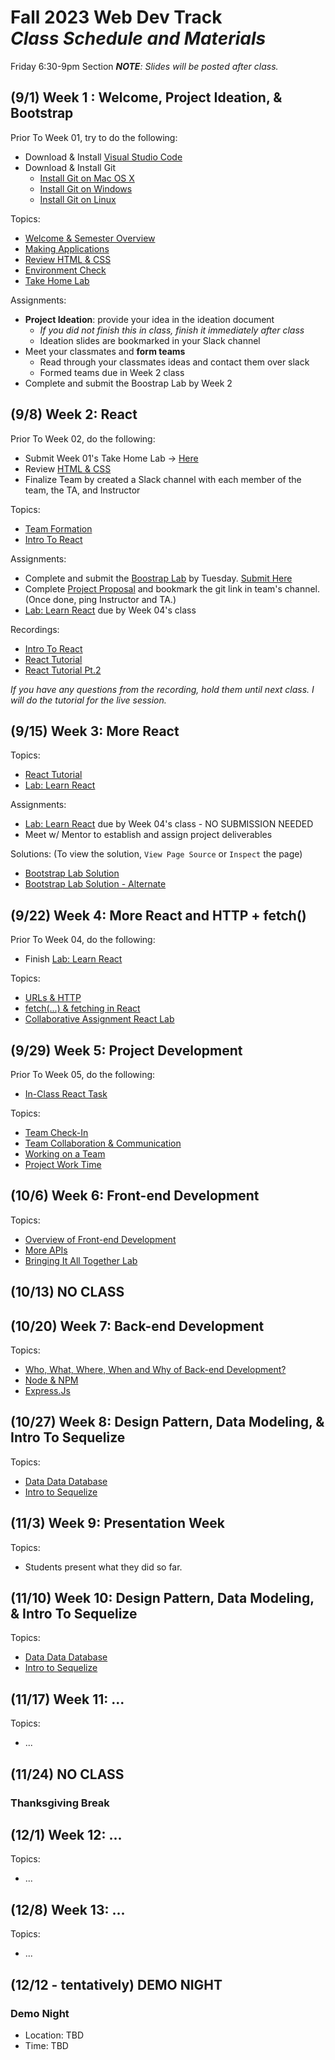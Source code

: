 # Fall 2023 Web Dev Track <br />_Class Schedule and Materials_

Friday 6:30-9pm Section
_**NOTE**: Slides will be posted after class._

## (9/1) Week 1 : Welcome, Project Ideation, & Bootstrap

Prior To Week 01, try to do the following:
- Download & Install [Visual Studio Code](https://code.visualstudio.com/download)
- Download & Install Git
    - [Install Git on Mac OS X](https://www.atlassian.com/git/tutorials/install-git#mac-os-x)
    - [Install Git on Windows](https://www.atlassian.com/git/tutorials/install-git#windows)
    - [Install Git on Linux](https://www.atlassian.com/git/tutorials/install-git#linux)

Topics:

- [Welcome & Semester Overview](https://docs.google.com/presentation/d/1p2ViVTMK-ISlmAnqQbL6bnvPAUyitXJD/edit?usp=sharing&ouid=103158384177618401609&rtpof=true&sd=true)
- [Making Applications](https://docs.google.com/presentation/d/1IJGYBBABEUh91Fwjf3d1hi2QnSDB9J5D/edit?usp=sharing&ouid=103158384177618401609&rtpof=true&sd=true)
- [Review HTML & CSS](https://docs.google.com/presentation/d/1OP9YI61xlxq5f2tXAntKr-gpPd742zKf/edit?usp=sharing&ouid=103158384177618401609&rtpof=true&sd=true)
- [Environment Check](https://docs.google.com/presentation/d/1BqmpnRFQ38ge5WCRWTZo5cM8JB_HDW9d/edit?usp=sharing&ouid=103158384177618401609&rtpof=true&sd=true)
- [Take Home Lab](https://docs.google.com/presentation/d/1mGgCZWFnBYfagEy624TpUYbab_aT8dSz/edit?usp=sharing&ouid=103158384177618401609&rtpof=true&sd=true)

Assignments:

- **Project Ideation**: provide your idea in the ideation document
    + *If you did not finish this in class, finish it immediately after class*
    + Ideation slides are bookmarked in your Slack channel
- Meet your classmates and **form teams**
    + Read through your classmates ideas and contact them over slack
    + Formed teams due in Week 2 class
- Complete and submit the Boostrap Lab by Week 2


## (9/8) Week 2: React

Prior To Week 02, do the following:
- Submit Week 01's Take Home Lab -> [Here](https://forms.gle/1vwxnP1DCmC5KZtX7)
- Review [HTML & CSS](https://docs.google.com/presentation/d/1OP9YI61xlxq5f2tXAntKr-gpPd742zKf/edit?usp=sharing&ouid=103158384177618401609&rtpof=true&sd=true)
- Finalize Team by created a Slack channel with each member of the team, the TA, and Instructor

Topics:
- [Team Formation](https://docs.google.com/presentation/d/1ggRWXdB5HMUteMTTR3gkSJRdKjCm6HCt/edit?usp=sharing&ouid=103158384177618401609&rtpof=true&sd=true)
- [Intro To React](https://docs.google.com/presentation/d/1bY37kUd1t6q40GPzCeqX8lDPsHbDXtc6/edit?usp=sharing&ouid=103158384177618401609&rtpof=true&sd=true)

Assignments:
- Complete and submit the [Boostrap Lab](https://docs.google.com/presentation/d/1mGgCZWFnBYfagEy624TpUYbab_aT8dSz/edit?usp=sharing&ouid=103158384177618401609&rtpof=true&sd=true) by Tuesday. [Submit Here](https://docs.google.com/forms/d/19jmGHjUgDQCRMfSwzd4Mrfji7ZJQ9NqHIaSP_zRsE5M/edit)
- Complete [Project Proposal](https://github.com/CUNYTechPrep/2023-fall-web-dev/blob/main/materials/team-project-proposal.md) and bookmark the git link in team's channel. (Once done, ping Instructor and TA.)
- [Lab: Learn React](https://gist.github.com/medgardo/45d976f31c86bdc9928908bf46ca5393) due by Week 04's class

Recordings:
- [Intro To React](https://drive.google.com/file/d/1NEYD9v2QT2AaN83Ez0i3LEWR0ErxXK0v/view?usp=sharing)
- [React Tutorial](https://drive.google.com/file/d/1YKvpPRBbaT6CpHQtNBWDPBW9DetpOI5J/view?usp=sharing)
- [React Tutorial Pt.2](https://drive.google.com/file/d/1lnJQ7fSeBOJ1FvpNKcA6nk1F-Pitokq_/view?usp=sharing)

*If you have any questions from the recording, hold them until next class. I will do the tutorial for the live session.*

## (9/15) Week 3: More React

Topics:

- [React Tutorial](https://docs.google.com/presentation/d/1Mozl6FiAcimzfRMZCveCztGEQzYRN-sJ/edit?usp=sharing&ouid=103158384177618401609&rtpof=true&sd=true)
- [Lab: Learn React](https://gist.github.com/medgardo/45d976f31c86bdc9928908bf46ca5393)

Assignments:
- [Lab: Learn React](https://gist.github.com/medgardo/45d976f31c86bdc9928908bf46ca5393) due by Week 04's class - NO SUBMISSION NEEDED
- Meet w/ Mentor to establish and assign project deliverables

Solutions:
(To view the solution, `View Page Source` or `Inspect` the page)
- [Bootstrap Lab Solution](https://cunytechprep.github.io/lab-bootstrap-5-solution/)
- [Bootstrap Lab Solution - Alternate](https://cunytechprep.github.io/lab-bootstrap-5-solution/alternating.html)


## (9/22) Week 4: More React and HTTP + fetch()

Prior To Week 04, do the following:
- Finish [Lab: Learn React](https://gist.github.com/medgardo/45d976f31c86bdc9928908bf46ca5393)

Topics:

- [URLs & HTTP](https://docs.google.com/presentation/d/1I35K6h8TgFFRBGKyMEhmHzDKtgcnUhlX9EhCTal5pKE/edit?usp=sharing)
- [fetch(...) & fetching in React](https://docs.google.com/presentation/d/1hHMM91OriVQH8FydmqHchmiT8zFA-LkRCW0z7SKIsgM/edit?usp=sharing)
- [Collaborative Assignment React Lab](https://github.com/CUNYTechPrep/lab-react-trivia)

## (9/29) Week 5: Project Development

Prior To Week 05, do the following:
- [In-Class React Task](https://github.com/CUNYTechPrep/lab-react-toggle)

Topics:

- [Team Check-In]()
- [Team Collaboration & Communication](https://docs.google.com/presentation/d/1gLWXxtnOo3T6u1e3Axi1pXkUD58WeDzcvvG_C6hYnjY/edit?usp=sharing)
- [Working on a Team](https://docs.google.com/presentation/d/1sXnVS_ks__xHLJrEeBRtSc0BHlegtpqgblRvIfJC24c/edit?usp=sharing)
- [Project Work Time]()


## (10/6) Week 6: Front-end Development

Topics:

- [Overview of Front-end Development](https://docs.google.com/presentation/d/1JC_lCx5li1hQpQDKS4tRnI05J-Fl4kk-1U5kbFDnKtw/edit?usp=sharing)
- [More APIs](https://docs.google.com/presentation/d/1OUOyFZ_rCOUVWa0_gtx4913xYldxFdUq2fp-gilUxDE/edit?usp=sharing)
- [Bringing It All Together Lab](https://github.com/CUNYTechPrep/lab-react-zip-search)

## (10/13) NO CLASS

## (10/20) Week 7: Back-end Development

Topics:

- [Who, What, Where, When and Why of Back-end Development?](https://docs.google.com/presentation/d/1CB0amE2fyxkYgOcX3OEaq8tj7iBLsmcBD-8-hZLTbBU/edit?usp=sharing)
- [Node & NPM](https://docs.google.com/presentation/d/1Ui6FEzuqfsC917brGmACd3H1GjyJful4Z-N4sF0SiKU/edit?usp=sharing)
- [Express.Js](https://docs.google.com/presentation/d/1hbzazAp4Wtz8llxeRs3fDwXRbdDgdn32czmQWbqE1tQ/edit?usp=sharing)


## (10/27) Week 8: Design Pattern, Data Modeling, & Intro To Sequelize

Topics:

- [Data Data Database](https://drive.google.com/file/d/1CV3m2gDrvozZ3h10xGMaWnwpTEAX9iQ6/view?usp=sharing)
- [Intro to Sequelize](https://github.com/CUNYTechPrep/learn-https://github.com/CUNYTechPrep/learn-sequelize)

## (11/3) Week 9: Presentation Week

Topics:

- Students present what they did so far.

## (11/10) Week 10: Design Pattern, Data Modeling, & Intro To Sequelize


Topics:

- [Data Data Database](https://docs.google.com/presentation/d/1oyxpzznt0A9xu31JM5-7MWweb_IRw_m-xVpBa_Np_RM/edit?usp=sharing)
- [Intro to Sequelize](https://github.com/CUNYTechPrep/learn-sequelize)

## (11/17) Week 11: ...


Topics:

- ...

## (11/24) NO CLASS

### Thanksgiving Break


## (12/1) Week 12: ...

Topics:

- ...

## (12/8) Week 13: ...

Topics:

- ...

## (12/12 - tentatively) DEMO NIGHT

### Demo Night

- Location: TBD
- Time: TBD
